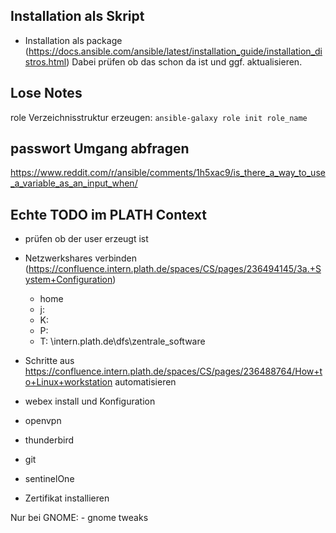 

## Installation als Skript
- Installation als package (https://docs.ansible.com/ansible/latest/installation_guide/installation_distros.html)
Dabei prüfen ob das schon da ist und ggf. aktualisieren.


## Lose Notes
role Verzeichnisstruktur erzeugen:
`ansible-galaxy role init role_name`


## passwort Umgang abfragen

https://www.reddit.com/r/ansible/comments/1h5xac9/is_there_a_way_to_use_a_variable_as_an_input_when/

## Echte TODO im PLATH Context
- prüfen ob der user erzeugt ist
- Netzwerkshares verbinden (https://confluence.intern.plath.de/spaces/CS/pages/236494145/3a.+System+Configuration)
    - home
    - j:
    - K:
    - P:
    - T:
    \\intern.plath.de\dfs\zentrale_software

- Schritte aus https://confluence.intern.plath.de/spaces/CS/pages/236488764/How+to+Linux+workstation automatisieren

- webex install und Konfiguration
- openvpn
- thunderbird
- git
- sentinelOne

- Zertifikat installieren


Nur bei GNOME:
    - gnome tweaks
    
